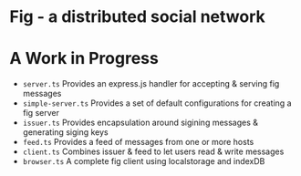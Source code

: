 # Fig - a distributed social network

# A Work in Progress

- `server.ts` Provides an express.js handler for accepting & serving fig messages
- `simple-server.ts` Provides a set of default configurations for creating a fig server
- `issuer.ts` Provides encapsulation around sigining messages & generating siging keys
- `feed.ts` Provides a feed of messages from one or more hosts
- `client.ts` Combines issuer & feed to let users read & write messages
- `browser.ts` A complete fig client using localstorage and indexDB
